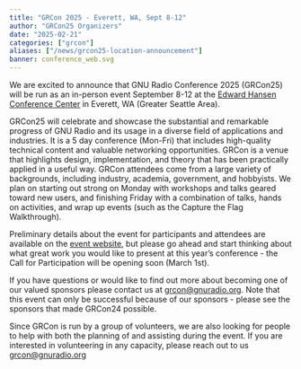 ```yaml
---
title: "GRCon 2025 - Everett, WA, Sept 8-12"
author: "GRCon25 Organizers"
date: "2025-02-21"
categories: ["grcon"]
aliases: ["/news/grcon25-location-announcement"]
banner: conference_web.svg
---
```


We are excited to announce that GNU Radio Conference 2025 (GRCon25) will be run as an in-person event September 8-12 at the [Edward Hansen Conference Center](https://www.angelofthewindsarena.com/conference-center) in Everett, WA (Greater Seattle Area).

GRCon25 will celebrate and showcase the substantial and remarkable progress of GNU Radio and its usage in a diverse field of applications and industries.  It is a 5 day conference (Mon-Fri) that includes high-quality technical content and valuable networking opportunities. GRCon is a venue that highlights design, implementation, and theory that has been practically applied in a useful way. GRCon attendees come from a large variety of backgrounds, including industry, academia, government, and hobbyists.  We plan on starting out strong on Monday with workshops and talks geared toward new users, and finishing Friday with a combination of talks, hands on activities, and wrap up events (such as the Capture the Flag Walkthrough). 

Preliminary details about the event for participants and attendees are available on the [event website](https://events.gnuradio.org/e/grcon25/), but please go ahead and start thinking about what great work you would like to present at this year’s conference - the Call for Participation will be opening soon (March 1st).

If you have questions or would like to find out more about becoming one of our valued sponsors please contact us at grcon@gnuradio.org.  Note that this event can only be successful because of our sponsors - please see the sponsors that made GRCon24 possible. 

Since GRCon is run by a group of volunteers, we are also looking for people to help with both the planning of and assisting during the event. If you are interested in volunteering in any capacity, please reach out to us grcon@gnuradio.org

